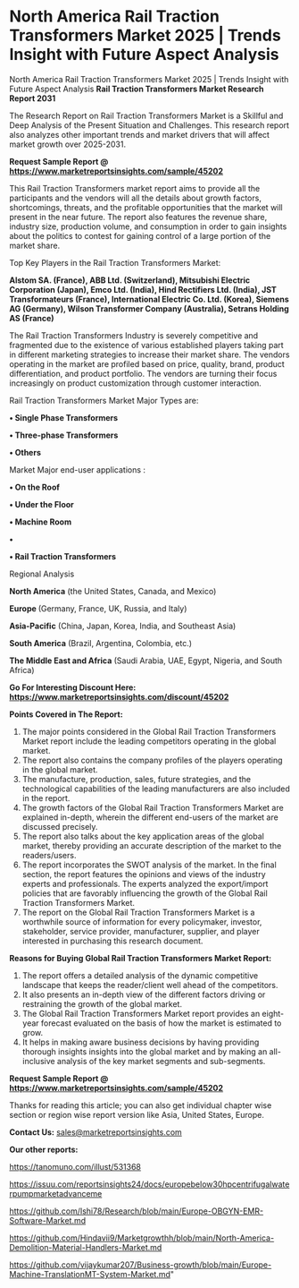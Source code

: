 # North America Rail Traction Transformers Market 2025 | Trends Insight with Future Aspect Analysis
 North America Rail Traction Transformers Market 2025 | Trends Insight with Future Aspect Analysis
<strong>Rail Traction Transformers Market Research Report 2031</strong>

The Research Report on Rail Traction Transformers Market is a Skillful and Deep Analysis of the Present Situation and Challenges. This research report also analyzes other important trends and market drivers that will affect market growth over 2025-2031.

<strong>Request Sample Report @ <a href=https://www.marketreportsinsights.com/sample/45202>https://www.marketreportsinsights.com/sample/45202</a></strong>

This Rail Traction Transformers market report aims to provide all the participants and the vendors will all the details about growth factors, shortcomings, threats, and the profitable opportunities that the market will present in the near future. The report also features the revenue share, industry size, production volume, and consumption in order to gain insights about the politics to contest for gaining control of a large portion of the market share.

Top Key Players in the Rail Traction Transformers Market:

<strong>Alstom SA. (France), ABB Ltd. (Switzerland), Mitsubishi Electric Corporation (Japan), Emco Ltd. (India), Hind Rectifiers Ltd. (India), JST Transformateurs (France), International Electric Co. Ltd. (Korea), Siemens AG (Germany), Wilson Transformer Company (Australia), Setrans Holding AS (France)</strong>

The Rail Traction Transformers Industry is severely competitive and fragmented due to the existence of various established players taking part in different marketing strategies to increase their market share. The vendors operating in the market are profiled based on price, quality, brand, product differentiation, and product portfolio. The vendors are turning their focus increasingly on product customization through customer interaction.

Rail Traction Transformers Market Major Types are:

<strong>•  Single Phase Transformers

•  Three-phase Transformers

•  Others</strong>

Market Major end-user applications :

<strong>•  On the Roof

•  Under the Floor

•  Machine Room

•  

•  Rail Traction Transformers</strong>

Regional Analysis

</u><strong><b>North America</b></strong> (the United States, Canada, and Mexico)

<strong><b>Europe </b></strong>(Germany, France, UK, Russia, and Italy)

<strong><b>Asia-Pacific</b></strong> (China, Japan, Korea, India, and Southeast Asia)

<strong><b>South America</b></strong> (Brazil, Argentina, Colombia, etc.)

<strong><b>The Middle East and Africa</b></strong> (Saudi Arabia, UAE, Egypt, Nigeria, and South Africa)

<strong>Go For Interesting Discount Here: <a href=https://www.marketreportsinsights.com/discount/45202>https://www.marketreportsinsights.com/discount/45202</a></strong>

<strong>Points Covered in The Report:</strong>
<ol>
  <li>The major points considered in the Global Rail Traction Transformers Market report include the leading competitors operating in the global market.</li>
  <li>The report also contains the company profiles of the players operating in the global market.</li>
  <li>The manufacture, production, sales, future strategies, and the technological capabilities of the leading manufacturers are also included in the report.</li>
  <li>The growth factors of the Global Rail Traction Transformers Market are explained in-depth, wherein the different end-users of the market are discussed precisely.</li>
  <li>The report also talks about the key application areas of the global market, thereby providing an accurate description of the market to the readers/users.</li>
  <li>The report incorporates the SWOT analysis of the market. In the final section, the report features the opinions and views of the industry experts and professionals. The experts analyzed the export/import policies that are favorably influencing the growth of the Global Rail Traction Transformers Market.</li>
  <li>The report on the Global Rail Traction Transformers Market is a worthwhile source of information for every policymaker, investor, stakeholder, service provider, manufacturer, supplier, and player interested in purchasing this research document.</li>
</ol>
<strong>Reasons for Buying Global Rail Traction Transformers Market Report:</strong>

<ol>
  <li>The report offers a detailed analysis of the dynamic competitive landscape that keeps the reader/client well ahead of the competitors.</li>
  <li>It also presents an in-depth view of the different factors driving or restraining the growth of the global market.</li>
  <li>The Global Rail Traction Transformers Market report provides an eight-year forecast evaluated on the basis of how the market is estimated to grow.</li>
  <li>It helps in making aware business decisions by having providing thorough insights insights into the global market and by making an all-inclusive analysis of the key market segments and sub-segments.</li>
</ol>
<strong>Request Sample Report @ <a href=https://www.marketreportsinsights.com/sample/45202>https://www.marketreportsinsights.com/sample/45202</a></strong>


Thanks for reading this article; you can also get individual chapter wise section or region wise report version like Asia, United States, Europe.

<strong>Contact Us:</strong>
sales@marketreportsinsights.com

<strong>Our other reports:</strong>

<a href=https://tanomuno.com/illust/531368>https://tanomuno.com/illust/531368</a>

<a href=https://issuu.com/reportsinsights24/docs/europebelow30hpcentrifugalwaterpumpmarketadvanceme>https://issuu.com/reportsinsights24/docs/europebelow30hpcentrifugalwaterpumpmarketadvanceme</a>

<a href=https://github.com/Ishi78/Research/blob/main/Europe-OBGYN-EMR-Software-Market.md>https://github.com/Ishi78/Research/blob/main/Europe-OBGYN-EMR-Software-Market.md</a>

<a href=https://github.com/Hindavii9/Marketgrowthh/blob/main/North-America-Demolition-Material-Handlers-Market.md>https://github.com/Hindavii9/Marketgrowthh/blob/main/North-America-Demolition-Material-Handlers-Market.md</a>

<a href=https://github.com/vijaykumar207/Business-growth/blob/main/Europe-Machine-TranslationMT-System-Market.md>https://github.com/vijaykumar207/Business-growth/blob/main/Europe-Machine-TranslationMT-System-Market.md</a>"
